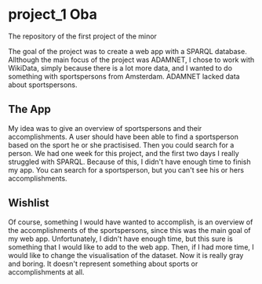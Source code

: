 # project_1 Oba
The repository of the first project of the minor

The goal of the project was to create a web app with a SPARQL database. Allthough the main focus of the project was ADAMNET, I chose to work with WikiData, simply because there is a lot more data, and I wanted to do something with sportspersons from Amsterdam. ADAMNET lacked data about sportspersons.

## The App
My idea was to give an overview of sportspersons and their accomplishments. A user should have been able to find a sportsperson based on the sport he or she practisised. Then you could search for a person. We had one week for this project, and the first two days I really struggled with SPARQL. Because of this, I didn't have enough time to finish my app. You can search for a sportsperson, but you can't see his or hers accomplishments.

## Wishlist
Of course, something I would have wanted to accomplish, is an overview of the accomplishments of the sportspersons, since this was the main goal of my web app. Unfortunately, I didn't have enough time, but this sure is something that I would like to add to the web app.
Then, if I had more time, I would like to change the visualisation of the dataset. Now it is really gray and boring. It doesn't represent something about sports or accomplishments at all.
